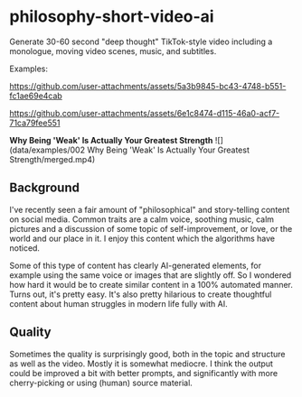 # philosophy-short-video-ai

Generate 30-60 second "deep thought" TikTok-style video including a monologue, moving video scenes, music, and subtitles.

Examples:

https://github.com/user-attachments/assets/5a3b9845-bc43-4748-b551-fc1ae69e4cab



https://github.com/user-attachments/assets/6e1c8474-d115-46a0-acf7-71ca79fee551


**Why Being 'Weak' Is Actually Your Greatest Strength**
![](data/examples/002 Why Being 'Weak' Is Actually Your Greatest Strength/merged.mp4)

## Background

I've recently seen a fair amount of "philosophical" and story-telling content on social media. Common traits are a calm voice, soothing music, calm pictures and a discussion of some topic of self-improvement, or love, or the world and our place in it. I enjoy this content which the algorithms have noticed.

Some of this type of content has clearly AI-generated elements, for example using the same voice or images that are slightly off. So I wondered how hard it would be to create similar content in a 100% automated manner. Turns out, it's pretty easy. It's also pretty hilarious to create thoughtful content about human struggles in modern life fully with AI.

## Quality

Sometimes the quality is surprisingly good, both in the topic and structure as well as the video. Mostly it is somewhat mediocre. I think the output could be improved a bit with better prompts, and significantly with more cherry-picking or using (human) source material.
